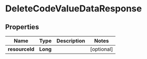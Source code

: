 # DeleteCodeValueDataResponse

## Properties
Name | Type | Description | Notes
------------ | ------------- | ------------- | -------------
**resourceId** | **Long** |  |  [optional]

